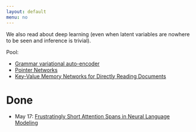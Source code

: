 ```yaml
---
layout: default
menu: no
---
```


We also read about deep learning (even when latent variables are nowhere to be seen and inference is trivial).

Pool:

* [Grammar variational auto-encoder](https://arxiv.org/abs/1703.01925)
* [Pointer Networks](https://arxiv.org/pdf/1506.03134.pdf)
* [Key-Value Memory Networks for Directly Reading Documents](https://arxiv.org/pdf/1606.03126.pdf)

# Done

* May 17: [Frustratingly Short Attention Spans in Neural Language Modeling](https://arxiv.org/pdf/1702.04521.pdf)
